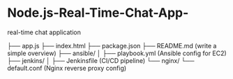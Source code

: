 # Node.js-Real-Time-Chat-App-
real-time chat application

├── app.js
├── index.html
├── package.json
├── README.md  (write a simple overview)
├── ansible/
│   ├── playbook.yml (Ansible config for EC2)
├── jenkins/
│   ├── Jenkinsfile (CI/CD pipeline)
└── nginx/
    └── default.conf (Nginx reverse proxy config)

